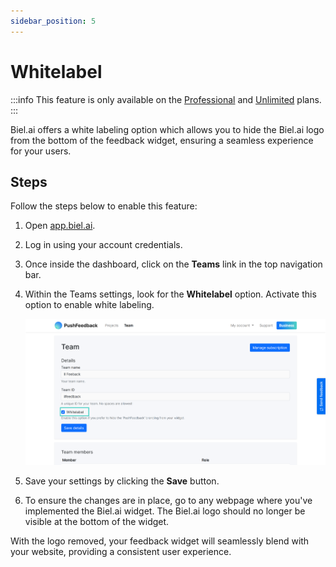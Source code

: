 ```yaml
---
sidebar_position: 5
---
```


# Whitelabel

:::info
This feature is only available on the [Professional](https://biel.ai#pricing) and [Unlimited](https://biel.ai#pricing) plans.
:::

Biel.ai offers a white labeling option which allows you to hide the Biel.ai logo from the bottom of the feedback widget, ensuring a seamless experience for your users.

## Steps

Follow the steps below to enable this feature:

1. Open [app.biel.ai](https://app.biel.ai).

2. Log in using your account credentials.

3. Once inside the dashboard, click on the **Teams** link in the top navigation bar.

4. Within the Teams settings, look for the **Whitelabel** option. Activate this option to enable white labeling.

    ![Create account](./images/enable-whitelabel.png)

5. Save your settings by clicking the **Save** button.

6. To ensure the changes are in place, go to any webpage where you've implemented the Biel.ai widget. The Biel.ai logo should no longer be visible at the bottom of the widget.

With the logo removed, your feedback widget will seamlessly blend with your website, providing a consistent user experience.

